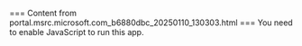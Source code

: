 === Content from portal.msrc.microsoft.com_b6880dbc_20250110_130303.html ===
You need to enable JavaScript to run this app.

